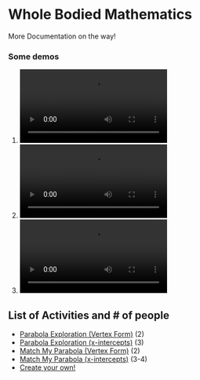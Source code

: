 # Whole Bodied Mathematics
More Documentation on the way!

### Some demos
1. ![Match My Line](https://adjchen.com/whole-bodied-mathematics/assets/match-line.mp4)
2. ![Angry Birds](https://adjchen.com/whole-bodied-mathematics/assets/angry-birds.mp4)
3. ![Integer Addition](https://adjchen.com/whole-bodied-mathematics/assets/angry-birds.mp4)

## List of Activities and # of people
* [Parabola Exploration (Vertex Form)](https://www.desmos.com/calculator/rl6ojhxuf2) (2)
* [Parabola Exploration (x-intercepts)](https://www.desmos.com/calculator/nl4quf98pz) (3)
* [Match My Parabola (Vertex Form)](https://www.desmos.com/calculator/yopa0cvjlq) (2)
* [Match My Parabola (x-intercepts)](https://www.desmos.com/calculator/dn8alceruh) (3-4)
* [Create your own!](https://www.desmos.com/calculator/1hxny2gfrh)
